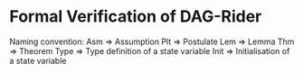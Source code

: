 # Formal Verification of DAG-Rider

Naming convention:
<Name>Asm => Assumption
<Name>Plt => Postulate
<Name>Lem => Lemma
<Name>Thm => Theorem
<Name>Type => Type definition of a state variable
Init<Name> => Initialisation of a state variable
